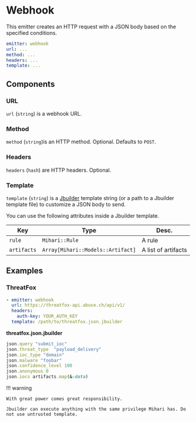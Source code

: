 # Webhook

This emitter creates an HTTP request with a JSON body based on the specified conditions.

```yaml
emitter: webhook
url: ...
method: ...
headers: ...
template: ...
```

## Components

### URL

`url` (`string`) is a webhook URL.

### Method

`method` (`string`)is an HTTP method. Optional. Defaults to `POST`.

### Headers

`headers` (`hash`) are HTTP headers. Optional.

### Template

`template` (`string`) is a [Jbuilder](https://github.com/rails/jbuilder) template string (or a path to a Jbuilder template file) to customize a JSON body to send.

You can use the following attributes inside a Jbuilder template.

| Key         | Type                              | Desc.               |
| ----------- | --------------------------------- | ------------------- |
| `rule`      | `Mihari::Rule`                    | A rule              |
| `artifacts` | `Array[Mihari::Models::Artifact]` | A list of artifacts |

## Examples

### ThreatFox

```yaml
- emitter: webhook
  url: https://threatfox-api.abuse.ch/api/v1/
  headers:
    auth-key: YOUR_AUTH_KEY
  template: /path/to/threatfox.json.jbuilder
```

**threatfox.json.jbuilder**

```ruby
json.query "submit_ioc"
json.threat_type  "payload_delivery"
json.ioc_type "domain"
json.malware "foobar"
json.confidence_level 100
json.anonymous 0
json.iocs artifacts.map(&:data)
```

!!! warning

    With great power comes great responsibility.

    Jbuilder can execute anything with the same privilege Mihari has. Do not use untrusted template.

